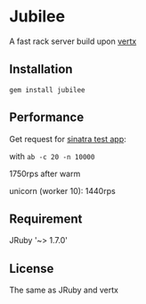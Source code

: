 Jubilee
=========

A fast rack server build upon [vertx](http://vertx.io)

Installation
-----------

```gem install jubilee```

Performance
-----------

Get request for [sinatra test app](https://github.com/isaiah/jubilee/tree/master/test/sinatra_app):

with ```ab -c 20 -n 10000```

1750rps after warm

unicorn (worker 10): 1440rps

Requirement
-----------

JRuby '~> 1.7.0'

License
--------

The same as JRuby and vertx
